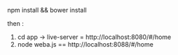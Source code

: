 npm install && bower install

then :

1. cd app -> live-server  = http://localhost:8080/#/home
2. node weba.js == http://localhost:8088/#/home


